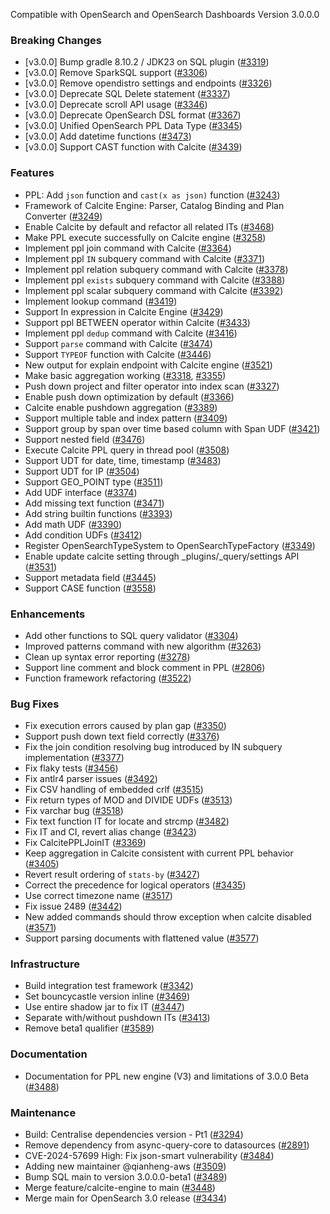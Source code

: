 Compatible with OpenSearch and OpenSearch Dashboards Version 3.0.0.0

### Breaking Changes
* [v3.0.0] Bump gradle 8.10.2 / JDK23 on SQL plugin ([#3319](https://github.com/opensearch-project/sql/pull/3319))
* [v3.0.0] Remove SparkSQL support ([#3306](https://github.com/opensearch-project/sql/pull/3306))
* [v3.0.0] Remove opendistro settings and endpoints ([#3326](https://github.com/opensearch-project/sql/pull/3326))
* [v3.0.0] Deprecate SQL Delete statement ([#3337](https://github.com/opensearch-project/sql/pull/3337))
* [v3.0.0] Deprecate scroll API usage ([#3346](https://github.com/opensearch-project/sql/pull/3346))
* [v3.0.0] Deprecate OpenSearch DSL format ([#3367](https://github.com/opensearch-project/sql/pull/3367))
* [v3.0.0] Unified OpenSearch PPL Data Type ([#3345](https://github.com/opensearch-project/sql/pull/3345))
* [v3.0.0] Add datetime functions ([#3473](https://github.com/opensearch-project/sql/pull/3473))
* [v3.0.0] Support CAST function with Calcite ([#3439](https://github.com/opensearch-project/sql/pull/3439))

### Features
* PPL: Add `json` function and `cast(x as json)` function ([#3243](https://github.com/opensearch-project/sql/pull/3243))
* Framework of Calcite Engine: Parser, Catalog Binding and Plan Converter ([#3249](https://github.com/opensearch-project/sql/pull/3249))
* Enable Calcite by default and refactor all related ITs ([#3468](https://github.com/opensearch-project/sql/pull/3468))
* Make PPL execute successfully on Calcite engine ([#3258](https://github.com/opensearch-project/sql/pull/3258))
* Implement ppl join command with Calcite ([#3364](https://github.com/opensearch-project/sql/pull/3364))
* Implement ppl `IN` subquery command with Calcite ([#3371](https://github.com/opensearch-project/sql/pull/3371))
* Implement ppl relation subquery command with Calcite ([#3378](https://github.com/opensearch-project/sql/pull/3378))
* Implement ppl `exists` subquery command with Calcite ([#3388](https://github.com/opensearch-project/sql/pull/3388))
* Implement ppl scalar subquery command with Calcite ([#3392](https://github.com/opensearch-project/sql/pull/3392))
* Implement lookup command ([#3419](https://github.com/opensearch-project/sql/pull/3419))
* Support In expression in Calcite Engine ([#3429](https://github.com/opensearch-project/sql/pull/3429))
* Support ppl BETWEEN operator within Calcite ([#3433](https://github.com/opensearch-project/sql/pull/3433))
* Implement ppl `dedup` command with Calcite ([#3416](https://github.com/opensearch-project/sql/pull/3416))
* Support `parse` command with Calcite ([#3474](https://github.com/opensearch-project/sql/pull/3474))
* Support `TYPEOF` function with Calcite ([#3446](https://github.com/opensearch-project/sql/pull/3446))
* New output for explain endpoint with Calcite engine ([#3521](https://github.com/opensearch-project/sql/pull/3521))
* Make basic aggregation working ([#3318](https://github.com/opensearch-project/sql/pull/3318), [#3355](https://github.com/opensearch-project/sql/pull/3355))
* Push down project and filter operator into index scan ([#3327](https://github.com/opensearch-project/sql/pull/3327))
* Enable push down optimization by default ([#3366](https://github.com/opensearch-project/sql/pull/3366))
* Calcite enable pushdown aggregation ([#3389](https://github.com/opensearch-project/sql/pull/3389))
* Support multiple table and index pattern ([#3409](https://github.com/opensearch-project/sql/pull/3409))
* Support group by span over time based column with Span UDF ([#3421](https://github.com/opensearch-project/sql/pull/3421))
* Support nested field ([#3476](https://github.com/opensearch-project/sql/pull/3476))
* Execute Calcite PPL query in thread pool ([#3508](https://github.com/opensearch-project/sql/pull/3508))
* Support UDT for date, time, timestamp ([#3483](https://github.com/opensearch-project/sql/pull/3483))
* Support UDT for IP ([#3504](https://github.com/opensearch-project/sql/pull/3504))
* Support GEO_POINT type ([#3511](https://github.com/opensearch-project/sql/pull/3511))
* Add UDF interface ([#3374](https://github.com/opensearch-project/sql/pull/3374))
* Add missing text function ([#3471](https://github.com/opensearch-project/sql/pull/3471))
* Add string builtin functions ([#3393](https://github.com/opensearch-project/sql/pull/3393))
* Add math UDF ([#3390](https://github.com/opensearch-project/sql/pull/3390))
* Add condition UDFs ([#3412](https://github.com/opensearch-project/sql/pull/3412))
* Register OpenSearchTypeSystem to OpenSearchTypeFactory ([#3349](https://github.com/opensearch-project/sql/pull/3349))
* Enable update calcite setting through _plugins/_query/settings API ([#3531](https://github.com/opensearch-project/sql/pull/3531))
* Support metadata field ([#3445](https://github.com/opensearch-project/sql/pull/3445))
* Support CASE function ([#3558](https://github.com/opensearch-project/sql/pull/3558))

### Enhancements
* Add other functions to SQL query validator ([#3304](https://github.com/opensearch-project/sql/pull/3304))
* Improved patterns command with new algorithm ([#3263](https://github.com/opensearch-project/sql/pull/3263))
* Clean up syntax error reporting ([#3278](https://github.com/opensearch-project/sql/pull/3278))
* Support line comment and block comment in PPL ([#2806](https://github.com/opensearch-project/sql/pull/2806))
* Function framework refactoring ([#3522](https://github.com/opensearch-project/sql/pull/3522))

### Bug Fixes
* Fix execution errors caused by plan gap ([#3350](https://github.com/opensearch-project/sql/pull/3350))
* Support push down text field correctly ([#3376](https://github.com/opensearch-project/sql/pull/3376))
* Fix the join condition resolving bug introduced by IN subquery implementation ([#3377](https://github.com/opensearch-project/sql/pull/3377))
* Fix flaky tests ([#3456](https://github.com/opensearch-project/sql/pull/3456))
* Fix antlr4 parser issues ([#3492](https://github.com/opensearch-project/sql/pull/3492))
* Fix CSV handling of embedded crlf ([#3515](https://github.com/opensearch-project/sql/pull/3515))
* Fix return types of MOD and DIVIDE UDFs ([#3513](https://github.com/opensearch-project/sql/pull/3513))
* Fix varchar bug ([#3518](https://github.com/opensearch-project/sql/pull/3518))
* Fix text function IT for locate and strcmp ([#3482](https://github.com/opensearch-project/sql/pull/3482))
* Fix IT and CI, revert alias change ([#3423](https://github.com/opensearch-project/sql/pull/3423))
* Fix CalcitePPLJoinIT ([#3369](https://github.com/opensearch-project/sql/pull/3369))
* Keep aggregation in Calcite consistent with current PPL behavior ([#3405](https://github.com/opensearch-project/sql/pull/3405))
* Revert result ordering of `stats-by` ([#3427](https://github.com/opensearch-project/sql/pull/3427))
* Correct the precedence for logical operators ([#3435](https://github.com/opensearch-project/sql/pull/3435))
* Use correct timezone name ([#3517](https://github.com/opensearch-project/sql/pull/3517))
* Fix issue 2489 ([#3442](https://github.com/opensearch-project/sql/pull/3442))
* New added commands should throw exception when calcite disabled ([#3571](https://github.com/opensearch-project/sql/pull/3571))
* Support parsing documents with flattened value ([#3577](https://github.com/opensearch-project/sql/pull/3577))

### Infrastructure
* Build integration test framework ([#3342](https://github.com/opensearch-project/sql/pull/3342))
* Set bouncycastle version inline ([#3469](https://github.com/opensearch-project/sql/pull/3469))
* Use entire shadow jar to fix IT ([#3447](https://github.com/opensearch-project/sql/pull/3447))
* Separate with/without pushdown ITs ([#3413](https://github.com/opensearch-project/sql/pull/3413))
* Remove beta1 qualifier ([#3589](https://github.com/opensearch-project/sql/pull/3589))

### Documentation
* Documentation for PPL new engine (V3) and limitations of 3.0.0 Beta ([#3488](https://github.com/opensearch-project/sql/pull/3488))

### Maintenance
* Build: Centralise dependencies version - Pt1 ([#3294](https://github.com/opensearch-project/sql/pull/3294))
* Remove dependency from async-query-core to datasources ([#2891](https://github.com/opensearch-project/sql/pull/2891))
* CVE-2024-57699 High: Fix json-smart vulnerability ([#3484](https://github.com/opensearch-project/sql/pull/3484))
* Adding new maintainer @qianheng-aws ([#3509](https://github.com/opensearch-project/sql/pull/3509))
* Bump SQL main to version 3.0.0.0-beta1 ([#3489](https://github.com/opensearch-project/sql/pull/3489))
* Merge feature/calcite-engine to main ([#3448](https://github.com/opensearch-project/sql/pull/3448))
* Merge main for OpenSearch 3.0 release ([#3434](https://github.com/opensearch-project/sql/pull/3434))

